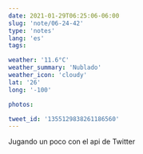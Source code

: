 ```yaml
---
date: 2021-01-29T06:25:06-06:00
slug: 'note/06-24-42'
type: 'notes'
lang: 'es'
tags:

weather: '11.6°C'
weather_summary: 'Nublado'
weather_icon: 'cloudy'
lat: '26'
long: '-100'

photos:

tweet_id: '1355129838261186560'
---
```

Jugando un poco con el api de Twitter